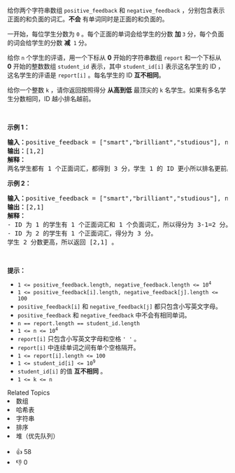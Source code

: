 <p>给你两个字符串数组&nbsp;<code>positive_feedback</code> 和&nbsp;<code>negative_feedback</code>&nbsp;，分别包含表示正面的和负面的词汇。<strong>不会</strong>&nbsp;有单词同时是正面的和负面的。</p>

<p>一开始，每位学生分数为&nbsp;<code>0</code>&nbsp;。每个正面的单词会给学生的分数 <strong>加&nbsp;</strong><code>3</code>&nbsp;分，每个负面的词会给学生的分数 <strong>减&nbsp;</strong>&nbsp;<code>1</code>&nbsp;分。</p>

<p>给你&nbsp;<code>n</code>&nbsp;个学生的评语，用一个下标从 <strong>0</strong>&nbsp;开始的字符串数组&nbsp;<code>report</code>&nbsp;和一个下标从 <strong>0</strong>&nbsp;开始的整数数组&nbsp;<code>student_id</code>&nbsp;表示，其中&nbsp;<code>student_id[i]</code>&nbsp;表示这名学生的 ID ，这名学生的评语是&nbsp;<code>report[i]</code>&nbsp;。每名学生的 ID <strong>互不相同</strong>。</p>

<p>给你一个整数&nbsp;<code>k</code>&nbsp;，请你返回按照得分&nbsp;<strong>从高到低</strong>&nbsp;最顶尖的<em>&nbsp;</em><code>k</code>&nbsp;名学生。如果有多名学生分数相同，ID 越小排名越前。</p>

<p>&nbsp;</p>

<p><strong>示例 1：</strong></p>

<pre><b>输入：</b>positive_feedback = ["smart","brilliant","studious"], negative_feedback = ["not"], report = ["this student is studious","the student is smart"], student_id = [1,2], k = 2
<b>输出：</b>[1,2]
<b>解释：</b>
两名学生都有 1 个正面词汇，都得到 3 分，学生 1 的 ID 更小所以排名更前。
</pre>

<p><strong>示例 2：</strong></p>

<pre><b>输入：</b>positive_feedback = ["smart","brilliant","studious"], negative_feedback = ["not"], report = ["this student is not studious","the student is smart"], student_id = [1,2], k = 2
<b>输出：</b>[2,1]
<b>解释：</b>
- ID 为 1 的学生有 1 个正面词汇和 1 个负面词汇，所以得分为 3-1=2 分。
- ID 为 2 的学生有 1 个正面词汇，得分为 3 分。
学生 2 分数更高，所以返回 [2,1] 。
</pre>

<p>&nbsp;</p>

<p><strong>提示：</strong></p>

<ul> 
 <li><code>1 &lt;= positive_feedback.length, negative_feedback.length &lt;= 10<sup>4</sup></code></li> 
 <li><code>1 &lt;= positive_feedback[i].length, negative_feedback[j].length &lt;= 100</code></li> 
 <li><code>positive_feedback[i]</code> 和&nbsp;<code>negative_feedback[j]</code>&nbsp;都只包含小写英文字母。</li> 
 <li><code>positive_feedback</code> 和&nbsp;<code>negative_feedback</code>&nbsp;中不会有相同单词。</li> 
 <li><code>n == report.length == student_id.length</code></li> 
 <li><code>1 &lt;= n &lt;= 10<sup>4</sup></code></li> 
 <li><code>report[i]</code>&nbsp;只包含小写英文字母和空格&nbsp;<code>' '</code>&nbsp;。</li> 
 <li><code>report[i]</code>&nbsp;中连续单词之间有单个空格隔开。</li> 
 <li><code>1 &lt;= report[i].length &lt;= 100</code></li> 
 <li><code>1 &lt;= student_id[i] &lt;= 10<sup>9</sup></code></li> 
 <li><code>student_id[i]</code>&nbsp;的值 <strong>互不相同</strong>&nbsp;。</li> 
 <li><code>1 &lt;= k &lt;= n</code></li> 
</ul>

<div><div>Related Topics</div><div><li>数组</li><li>哈希表</li><li>字符串</li><li>排序</li><li>堆（优先队列）</li></div></div><br><div><li>👍 58</li><li>👎 0</li></div>